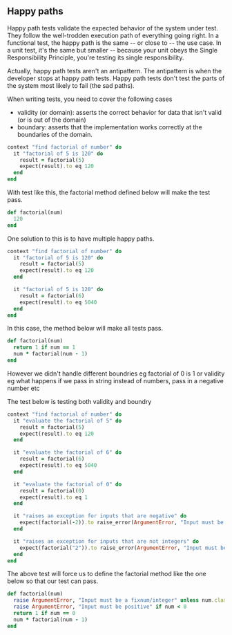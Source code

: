 ## Happy paths

Happy path tests validate the expected behavior of the system under test. They follow the well-trodden execution path of everything going right. In a functional test, the happy path is the same -- or close to -- the use case. In a unit test, it's the same but smaller -- because your unit obeys the Single Responsibility Principle, you're testing its single responsibility.

Actually, happy path tests aren't an antipattern. The antipattern is when the developer stops at happy path tests. Happy path tests don't test the parts of the system most likely to fail (the sad paths).

When writing tests, you need to cover the following cases

- validity (or domain): asserts the correct behavior for data that isn't valid (or is out of the domain)
- boundary: asserts that the implementation works correctly at the boundaries of the domain.

```ruby
context "find factorial of number" do
  it "factorial of 5 is 120" do
    result = factorial(5)
    expect(result).to eq 120
  end
end
```

With test like this, the factorial method defined below will make the test pass.

```ruby
def factorial(num)
  120
end
```
One solution to this is to have multiple happy paths.

```ruby
context "find factorial of number" do
  it "factorial of 5 is 120" do
    result = factorial(5)
    expect(result).to eq 120
  end

  it "factorial of 5 is 120" do
    result = factorial(6)
    expect(result).to eq 5040
  end
end
```
In this case, the method below will make all tests pass.

```ruby
def factorial(num)
  return 1 if num == 1
  num * factorial(num - 1)
end
```

However we didn't handle different boundries eg factorial of 0 is 1 or validity eg what happens if we pass in string instead of numbers, pass in a negative number etc

The test below is testing both validity and boundry
```ruby
context "find factorial of number" do
  it "evaluate the factorial of 5" do
    result = factorial(5)
    expect(result).to eq 120
  end

  it "evaluate the factorial of 6" do
    result = factorial(6)
    expect(result).to eq 5040
  end

  it "evaluate the factorial of 0" do
    result = factorial(0)
    expect(result).to eq 1
  end

  it "raises an exception for inputs that are negative" do
    expect(factorial(-2)).to raise_error(ArgumentError, "Input must be positive")
  end

  it "raises an exception for inputs that are not integers" do
    expect(factorial("2")).to raise_error(ArgumentError, "Input must be a fixnum/integer")
  end
end
```

The above test will force us to define the factorial method like the one below so that our test can pass.

```ruby
def factorial(num)
  raise ArgumentError, "Input must be a fixnum/integer" unless num.class == Fixnum
  raise ArgumentError, "Input must be positive" if num < 0
  return 1 if num == 0
  num * factorial(num - 1)
end
```
